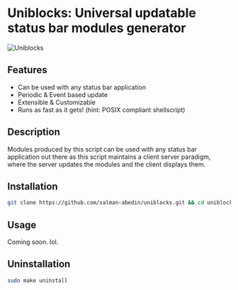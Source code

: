 # Uniblocks: Universal updatable status bar modules generator

![Uniblocks](https://cloud.disroot.org/s/fjQCarxJZNJj5Wz/preview)

## Features

-  Can be used with any status bar application
-  Periodic & Event based update
-  Extensible & Customizable
-  Runs as fast as it gets! (hint: POSIX compliant shellscript)

## Description

Modules produced by this script can be used with any status bar application out there as this script maintains a client server paradigm, where the server updates the modules and the client displays them.

## Installation

```sh
git clone https://github.com/salman-abedin/uniblocks.git && cd uniblocks && sudo make install
```

## Usage

Coming soon. lol.

## Uninstallation

```sh
sudo make uninstall
```
